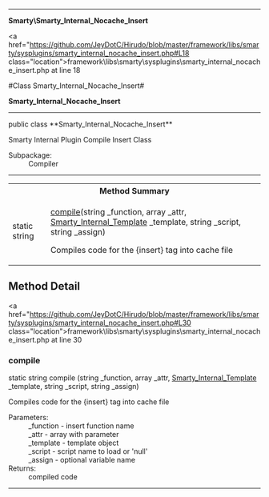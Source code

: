 
- - -

**Smarty\Smarty_Internal_Nocache_Insert**


<a href="https://github.com/JeyDotC/Hirudo/blob/master/framework/libs/smarty/sysplugins/smarty_internal_nocache_insert.php#L18 class="location">framework\libs\smarty\sysplugins\smarty_internal_nocache_insert.php at line 18</a>

#Class Smarty_Internal_Nocache_Insert#

**Smarty_Internal_Nocache_Insert**




- - -

<p class="signature">public  class **Smarty_Internal_Nocache_Insert**</p>

<div class="comment" id="overview_description"><p>Smarty Internal Plugin Compile Insert Class</p></div>

<dl>
<dt>Subpackage:</dt>
<dd>Compiler</dd>
</dl>


- - -

<table id="summary_method">
<tr><th colspan="2">Method Summary</th></tr>
<tr>
<td><span class='k'>static </span> <span class='nx'>string</span></td>
<td class="description"><p class="name"><a href="#compile">compile</a>(string _function, array _attr, <a href="https://github.com/JeyDotC/Hirudo/blob/master/smarty/smarty_internal_template.html">Smarty_Internal_Template</a> _template, string _script, string _assign)</p><p class="description">Compiles code for the {insert} tag into cache file</p></td>
</tr>
</table>

<h2 id="detail_method">Method Detail</h2>

<a href="https://github.com/JeyDotC/Hirudo/blob/master/framework/libs/smarty/sysplugins/smarty_internal_nocache_insert.php#L30 class="location">framework\libs\smarty\sysplugins\smarty_internal_nocache_insert.php at line 30</a>

<h3 id="compile()">compile</h3>
<span class='k'>static </span> <span class='nx'>string</span> <span class='nf'>compile</span> (string _function, array _attr, <a href="https://github.com/JeyDotC/Hirudo/blob/master/smarty/smarty_internal_template.html">Smarty_Internal_Template</a> _template, string _script, string _assign)

<div class="details">
<p>Compiles code for the {insert} tag into cache file</p><dl>
<dt>Parameters:</dt>
<dd>_function - insert function name</dd>
<dd>_attr - array with parameter</dd>
<dd>_template - template object</dd>
<dd>_script - script name to load or 'null'</dd>
<dd>_assign - optional variable name</dd>
<dt>Returns:</dt>
<dd>compiled code</dd>
</dl>
</div>

- - -

